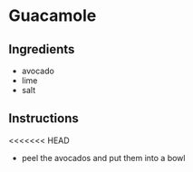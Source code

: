 # Guacamole
## Ingredients
* avocado
* lime
* salt
## Instructions
<<<<<<< HEAD
* peel the avocados and put them into a bowl
